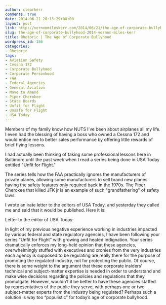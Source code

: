 ```yaml
---
author: clearkerr
comments: true
date: 2014-06-21 20:15:29+00:00
layout: post
link: http://vernonmileskerr.com/2014/06/21/the-age-of-corporate-bullyhood-2014-vernon-miles-kerr/
slug: the-age-of-corporate-bullyhood-2014-vernon-miles-kerr
title: Rhetoric | The Age of Corporate Bullyhood
wordpress_id: 156
categories:
- Rhetoric
tags:
- Aviation Safety
- Cessna 172
- Corporate Bullyhood
- Corporate Personhood
- FAA
- Federal Agencies
- General Aviation
- Move to Amend
- Piper Cherokee
- State Boards
- Unfit for Flight
- Unsafe for Flight
- USA Today
---
```


Members of my family know how NUTS I've been about airplanes all my life. I even had the blessing of having a boss who owned a Cessna 172 and would entice me to better sales performance by offering little rewards of brief flying lessons.

I had actually been thinking of taking some professional lessons here in Baltimore until the past week when I read a series being done in USA Today entitled "Unfit for Flight."

The series tells how the FAA practically ignores the manufacturers of private planes, allowing some manufacturers to sell brand new planes having the safety features only required back in the 1970s. The Piper Cherokee that killed JFK jr is an example of such "grandfathering" of safety laws.

I wrote an irate letter to the editors of USA Today, and yesterday they called me and said that it would be published. Here it is:

Letter to the editor of USA Today:

In light of my previous negative experience working in industries impacted by various federal and state regulatory agencies, I have been following your series “Unfit for Flight” with growing and heated indignation. Your series dramatically enforces my long-held opinion that these agencies, overwhelmingly stuffed with executives and cronies from the very industries each agency is supposed to be regulating are really there for the purpose of promoting the regulated industry, not for protecting the public.
Of course, there is some weight to the argument that these corporate insiders’ technical and subject-matter expertise is needed in order to understand and make wise decisions regarding the policies and regulations that they promulgate. However, wouldn’t it be better to have these agencies staffed by representatives of the public they serve, with perhaps one or two subject-matter experts from the industry being regulated? Perhaps such a solution is way too “populistic” for today’s age of corporate bullyhood.
